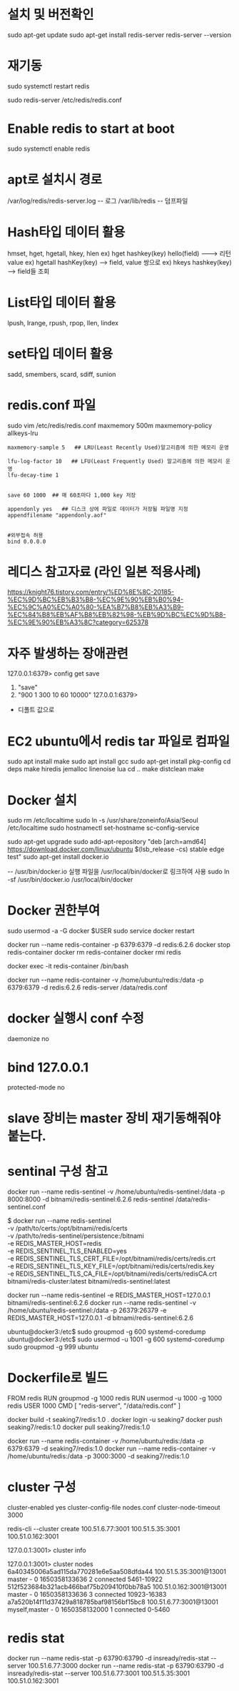 
# 설치 및 버전확인
sudo apt-get update
sudo apt-get install redis-server
redis-server --version

# 재기동
sudo systemctl restart redis

sudo redis-server /etc/redis/redis.conf

# Enable redis to start at boot
sudo systemctl enable redis

# apt로 설치시 경로
/var/log/redis/redis-server.log -- 로그
/var/lib/redis -- 덤프파일

# Hash타입 데이터 활용
hmset, hget, hgetall, hkey, hlen
ex) hget hashkey(key) hello(field)  ---> 리턴 value
ex) hgetall hashKey(key) --> field, value 쌍으로
ex) hkeys hashkey(key) --> field들 조회

# List타입 데이터 활용
lpush, lrange, rpush, rpop, llen, lindex

# set타입 데이터 활용
sadd, smembers, scard, sdiff, sunion


# redis.conf 파일 
sudo vim /etc/redis/redis.conf
    maxmemory 500m
    maxmemory-policy allkeys-lru

    maxmemory-sample 5   ## LRU(Least Recently Used)알고리즘에 의한 메모리 운영

    lfu-log-factor 10   ## LFU(Least Frequently Used) 알고리즘에 의한 메모리 운영
    lfu-decay-time 1


    save 60 1000  ## 매 60초마다 1,000 key 저장

    appendonly yes   ## 디스크 상에 파일로 데이터가 저장될 파일명 지정
    appendfilename "appendonly.aof"


    #외부접속 허용
    bind 0.0.0.0




# 레디스 참고자료 (라인 일본 적용사례)
https://knight76.tistory.com/entry/%ED%8E%8C-20185-%EC%9D%BC%EB%B3%B8-%EC%9E%90%EB%B0%94-%EC%9C%A0%EC%A0%80-%EA%B7%B8%EB%A3%B9-%EC%84%B8%EB%AF%B8%EB%82%98-%EB%9D%BC%EC%9D%B8-%EC%9E%90%EB%A3%8C?category=625378    



# 자주 발생하는 장애관련
127.0.0.1:6379> config get save
1) "save"
2) "900 1 300 10 60 10000"
127.0.0.1:6379>

 - 디폴트 값으로 

 
# EC2 ubuntu에서 redis tar 파일로 컴파일
sudo apt install make
sudo apt install gcc
sudo apt-get install pkg-config
cd deps
make hiredis jemalloc linenoise lua
cd ..
make distclean
make



 
# Docker 설치
sudo rm /etc/localtime
sudo ln -s /usr/share/zoneinfo/Asia/Seoul /etc/localtime
sudo hostnamectl set-hostname sc-config-service

sudo apt-get upgrade
sudo add-apt-repository "deb [arch=amd64] https://download.docker.com/linux/ubuntu $(lsb_release -cs) stable edge test"
sudo apt-get install docker.io

-- /usr/bin/docker.io 실행 파일을 /usr/local/bin/docker로 링크하여 사용
sudo ln -sf /usr/bin/docker.io /usr/local/bin/docker


# Docker 권한부여
sudo usermod -a -G docker $USER
sudo service docker restart

docker run --name redis-container -p 6379:6379 -d redis:6.2.6
docker stop redis-container
docker rm redis-container
docker rmi redis

docker exec -it redis-container /bin/bash

docker run --name redis-container -v /home/ubuntu/redis:/data -p 6379:6379 -d redis:6.2.6 redis-server /data/redis.conf

# docker 실행시 conf 수정
daemonize no
# bind 127.0.0.1
protected-mode no



# slave 장비는 master 장비 재기동해줘야 붙는다.


# sentinal 구성 참고
docker run --name redis-sentinel -v /home/ubuntu/redis-sentinel:/data -p 8000:8000 -d bitnami/redis-sentinel:6.2.6 redis-sentinel /data/redis-sentinel.conf


$ docker run --name redis-sentinel \
    -v /path/to/certs:/opt/bitnami/redis/certs \
    -v /path/to/redis-sentinel/persistence:/bitnami \
    -e REDIS_MASTER_HOST=redis \
    -e REDIS_SENTINEL_TLS_ENABLED=yes \
    -e REDIS_SENTINEL_TLS_CERT_FILE=/opt/bitnami/redis/certs/redis.crt \
    -e REDIS_SENTINEL_TLS_KEY_FILE=/opt/bitnami/redis/certs/redis.key \
    -e REDIS_SENTINEL_TLS_CA_FILE=/opt/bitnami/redis/certs/redisCA.crt \
    bitnami/redis-cluster:latest
    bitnami/redis-sentinel:latest



docker run --name redis-sentinel -e REDIS_MASTER_HOST=127.0.0.1  bitnami/redis-sentinel:6.2.6
docker run --name redis-sentinel -v /home/ubuntu/redis-sentinel:/data -p 26379:26379 -e REDIS_MASTER_HOST=127.0.0.1  -d bitnami/redis-sentinel:6.2.6 


ubuntu@docker3:/etc$ sudo groupmod -g 600 systemd-coredump
ubuntu@docker3:/etc$ sudo usermod -u 1001 -g 600 systemd-coredump
 sudo groupmod -g 999 ubuntu


# Dockerfile로 빌드
FROM redis
RUN groupmod -g 1000 redis
RUN usermod -u 1000 -g 1000 redis
USER 1000
CMD [ "redis-server", "/data/redis.conf" ]

docker build -t seaking7/redis:1.0 .
docker login -u seaking7
docker push seaking7/redis:1.0
docker pull seaking7/redis:1.0

docker run --name redis-container -v /home/ubuntu/redis:/data -p 6379:6379 -d seaking7/redis:1.0 
docker run --name redis-container -v /home/ubuntu/redis:/data -p 3000:3000 -d seaking7/redis:1.0 



# cluster 구성
cluster-enabled yes
cluster-config-file nodes.conf
cluster-node-timeout 3000

redis-cli --cluster create 100.51.6.77:3001 100.51.5.35:3001 100.51.0.162:3001

127.0.0.1:3001> cluster info

127.0.0.1:3001> cluster nodes
6a40345006a5ad115da770281e6e5aa508dfda44 100.51.5.35:3001@13001 master - 0 1650358133636 2 connected 5461-10922
512f523684b321acb466baf75b209410f0bb78a5 100.51.0.162:3001@13001 master - 0 1650358133636 3 connected 10923-16383
a7a520b14f11d37429a818785baf98156bf15bc8 100.51.6.77:3001@13001 myself,master - 0 1650358132000 1 connected 0-5460


# redis stat
docker run --name redis-stat -p 63790:63790 -d insready/redis-stat --server 100.51.6.77:3000
docker run --name redis-stat -p 63790:63790 -d insready/redis-stat --server 100.51.6.77:3001 100.51.5.35:3001 100.51.0.162:3001